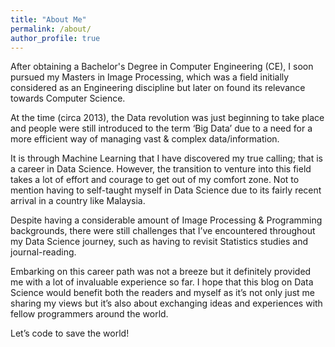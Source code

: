```yaml
---
title: "About Me"
permalink: /about/
author_profile: true
---
```


After obtaining a Bachelor's Degree in Computer Engineering (CE), I soon pursued my Masters in Image Processing, which was a field initially considered as an Engineering discipline but later on found its relevance towards Computer Science.

At the time (circa 2013), the Data revolution was just beginning to take place and people were still introduced to the term ‘Big Data’ due to a need for a more efficient way of managing vast & complex data/information. 

It is through Machine Learning that I have discovered my true calling; that is a career in Data Science. However, the transition to venture into this field takes a lot of effort and courage to get out of my comfort zone. Not to mention having to self-taught myself in Data Science due to its fairly recent arrival in a country like Malaysia.

Despite having a considerable amount of Image Processing & Programming backgrounds, there were still challenges that I’ve encountered throughout my Data Science journey, such as having to revisit Statistics studies and journal-reading.

Embarking on this career path was not a breeze but it definitely provided me with a lot of invaluable experience so far. I hope that this blog on Data Science would benefit both the readers and myself as it’s not only just me sharing my views but it’s also about exchanging ideas and experiences with fellow programmers around the world. 

Let’s code to save the world! 
